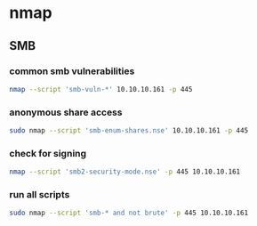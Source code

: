 # nmap
## SMB
### common smb vulnerabilities
```bash
nmap --script 'smb-vuln-*' 10.10.10.161 -p 445
```
### anonymous share access
```bash
sudo nmap --script 'smb-enum-shares.nse' 10.10.10.161 -p 445
```
### check for signing
```bash
nmap --script 'smb2-security-mode.nse' -p 445 10.10.10.161
```
### run all scripts
```bash
sudo nmap --script 'smb-* and not brute' -p 445 10.10.10.161
```

